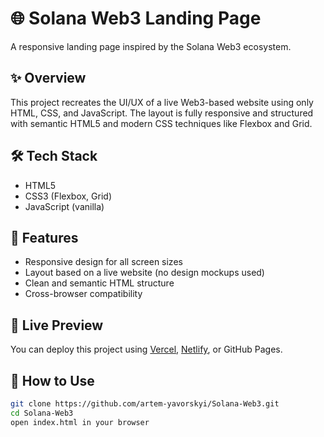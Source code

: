 # 🌐 Solana Web3 Landing Page

A responsive landing page inspired by the Solana Web3 ecosystem.

## ✨ Overview

This project recreates the UI/UX of a live Web3-based website using only HTML, CSS, and JavaScript. The layout is fully responsive and structured with semantic HTML5 and modern CSS techniques like Flexbox and Grid.

## 🛠️ Tech Stack

- HTML5
- CSS3 (Flexbox, Grid)
- JavaScript (vanilla)

## 📱 Features

- Responsive design for all screen sizes
- Layout based on a live website (no design mockups used)
- Clean and semantic HTML structure
- Cross-browser compatibility

## 🚀 Live Preview

You can deploy this project using [Vercel](https://vercel.com), [Netlify](https://www.netlify.com), or GitHub Pages.

## 📂 How to Use

```bash
git clone https://github.com/artem-yavorskyi/Solana-Web3.git
cd Solana-Web3
open index.html in your browser
